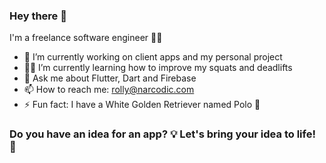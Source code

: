 ### Hey there 👋

I'm a freelance software engineer 👨‍💻

- 🔭 I’m currently working on client apps and my personal project
- 🏋️‍♂️ I’m currently learning how to improve my squats and deadlifts
- 💬 Ask me about Flutter, Dart and Firebase
- 📫 How to reach me: rolly@narcodic.com
- ⚡ Fun fact: I have a White Golden Retriever named Polo 🐾

### Do you have an idea for an app? :bulb: Let's bring your idea to life! :tada:
